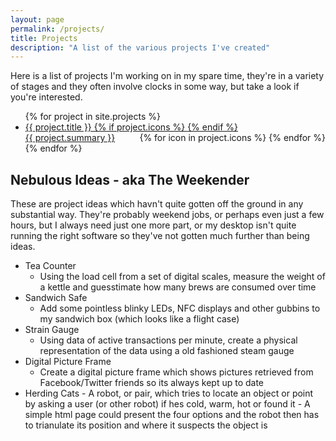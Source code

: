 ```yaml
---
layout: page
permalink: /projects/
title: Projects
description: "A list of the various projects I've created"
---
```


Here is a list of projects I'm working on in my spare time, they're in a variety of stages and they often involve clocks in some way, but take a look if you're interested.

<ul class="post-list">
{% for project in site.projects %}
  <li><article><a href="{{ site.url }}{{ project.url }}">{{ project.title }}
  {% if project.icons %}
  <span style='float:right'>{% for icon in project.icons %} <i class="icon-{{ icon }}"></i>  {% endfor %}</span>
  {% endif %}
  <footer>{{ project.summary }}</footer></a></article> </li>
{% endfor %}
</ul>



## Nebulous Ideas - aka The Weekender

These are project ideas which havn't quite gotten off the ground in any substantial way. They're probably weekend jobs, or perhaps even just a few hours, but I always need just one more part, or my desktop isn't quite running the right software so they've not gotten much further than being ideas.

- Tea Counter
    - Using the load cell from a set of digital scales, measure the weight of a kettle and guesstimate how many brews are consumed over time
- Sandwich Safe
    - Add some pointless blinky LEDs, NFC displays and other gubbins to my sandwich box (which looks like a flight case)
- Strain Gauge
	- Using data of active transactions per minute, create a physical representation of the data using a old fashioned steam gauge
- Digital Picture Frame
	- Create a digital picture frame which shows pictures retrieved from Facebook/Twitter friends so its always kept up to date
- Herding Cats
        - A robot, or pair, which tries to locate an object or point by asking a user (or other robot) if hes cold, warm, hot or found it
        - A simple html page could present the four options and the robot then has to trianulate its position and where it suspects the object is
